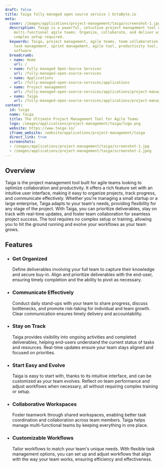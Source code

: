 ```yaml
---
draft: false
title: Taiga fully managed open source service | OctaByte.io
meta:
  cover: /images/applications/project-management/taiga/screenshot-1.jpg
  description: Taiga is a powerful, intuitive project management tool designed for
    multi-functional agile teams. Organize, collaborate, and deliver with ease, no
    complex setup required.
  keywords: Taiga, project management, agile teams, team collaboration, project tracker,
    task management, sprint management, agile tool, productivity tool, project management
    software
  breadcrumb:
  - name: Home
    url: /
  - name: Fully managed Open-Source Services
    url: /fully-managed-open-source-services
  - name: Applications
    url: /fully-managed-open-source-services/applications
  - name: Project management
    url: /fully-managed-open-source-services/applications/project-management
  - name: Taiga
    url: /fully-managed-open-source-services/applications/project-management/taiga
content:
  id: taiga
  name: Taiga
  title: The Ultimate Project Management Tool for Agile Teams
  logo: /images/applications/project-management/taiga/logo.png
  website: https://www.taiga.io/
  iframe_website: /website/applications/project-management/taiga
  direct_link: true
  screenshots:
  - /images/applications/project-management/taiga/screenshot-1.jpg
  - /images/applications/project-management/taiga/screenshot-2.jpeg
---
```


## Overview

Taiga is the project management tool built for agile teams looking to optimize collaboration and productivity. It offers a rich feature set with an intuitive user interface, making it easy to organize projects, track progress, and communicate effectively. Whether you're managing a small startup or a large enterprise, Taiga adapts to your team's needs, providing flexibility for any stage of the project. With Taiga, you can prioritize deliverables, stay on track with real-time updates, and foster team collaboration for seamless project success. The tool requires no complex setup or training, allowing you to hit the ground running and evolve your workflows as your team grows.

## Features

- ### Get Organized

  Define deliverables involving your full team to capture their knowledge and secure buy-in. Align and prioritize deliverables with the end-user, ensuring timely completion and the ability to pivot as necessary.

- ### Communicate Effectively

  Conduct daily stand-ups with your team to share progress, discuss bottlenecks, and promote risk-taking for individual and team growth. Clear communication ensures timely delivery and accountability.

- ### Stay on Track

  Taiga provides visibility into ongoing activities and completed deliverables, helping end-users understand the current status of tasks and resources. Real-time updates ensure your team stays aligned and focused on priorities.

- ### Start Easy and Evolve

  Taiga is easy to start with, thanks to its intuitive interface, and can be customized as your team evolves. Reflect on team performance and adjust workflows when necessary, all without requiring complex training or setup.

- ### Collaborative Workspaces

  Foster teamwork through shared workspaces, enabling better task coordination and collaboration across team members. Taiga helps manage multi-functional teams by keeping everything in one place.

- ### Customizable Workflows

  Tailor workflows to match your team's unique needs. With flexible task management options, you can set up and adjust workflows that align with the way your team works, ensuring efficiency and effectiveness.